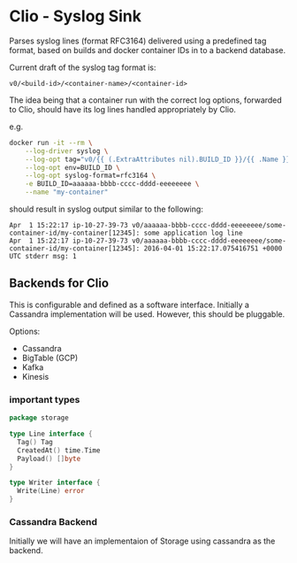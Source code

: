Clio - Syslog Sink
============================

Parses syslog lines (format RFC3164) delivered using a predefined tag format, based on builds and docker container IDs in to a backend database.

Current draft of the syslog tag format is:

`v0/<build-id>/<container-name>/<container-id>`

The idea being that a container run with the correct log options, forwarded to Clio, should have its log lines handled appropriately by Clio.

e.g.

```bash
docker run -it --rm \
    --log-driver syslog \
    --log-opt tag="v0/{{ (.ExtraAttributes nil).BUILD_ID }}/{{ .Name }}/{{ .ID }}" \
    --log-opt env=BUILD_ID \
    --log-opt syslog-format=rfc3164 \
    -e BUILD_ID=aaaaaa-bbbb-cccc-dddd-eeeeeeee \
    --name "my-container"
```

should result in syslog output similar to the following:

```
Apr  1 15:22:17 ip-10-27-39-73 v0/aaaaaa-bbbb-cccc-dddd-eeeeeeee/some-container-id/my-container[12345]: some application log line 
Apr  1 15:22:17 ip-10-27-39-73 v0/aaaaaa-bbbb-cccc-dddd-eeeeeeee/some-container-id/my-container[12345]: 2016-04-01 15:22:17.075416751 +0000 UTC stderr msg: 1
```

## Backends for Clio

This is configurable and defined as a software interface. Initially a Cassandra implementation will be used. However, this should be pluggable.

Options:

- Cassandra
- BigTable (GCP)
- Kafka
- Kinesis

### important types 

```go
package storage

type Line interface {
  Tag() Tag
  CreatedAt() time.Time
  Payload() []byte
}

type Writer interface {
  Write(Line) error
}
```

### Cassandra Backend

Initially we will have an implementaion of Storage using cassandra as the backend. 
